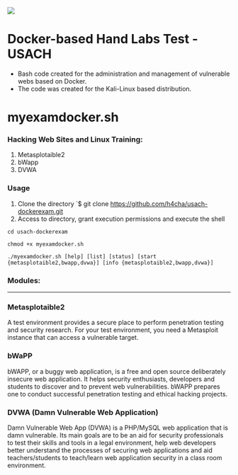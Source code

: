 ![](http://hpserviciotecnico.com/img/hp-servicio-tecnico-logo-1595932817.jpg)

# Docker-based Hand Labs Test - USACH
- Bash code created for the administration and management of vulnerable webs based on Docker.
- The code was created for the Kali-Linux based distribution.

# myexamdocker.sh

### Hacking Web Sites and Linux Training:
1. Metasplotaible2
2. bWapp
3. DVWA

### Usage

1. Clone the directory
`$ git clone https://github.com/h4cha/usach-dockerexam.git
2. Access to directory, grant execution permissions and execute the shell

`cd usach-dockerexam`

`chmod +x myexamdocker.sh`

`./myexamdocker.sh [help] [list] [status] [start {metasplotaible2,bwapp,dvwa}] [info {metasplotaible2,bwapp,dvwa}]`


### Modules:
-------------
### Metasplotaible2
A test environment provides a secure place to perform penetration testing and security research. For your test environment, you need a Metasploit instance that can access a vulnerable target.

### bWaPP
bWAPP, or a buggy web application, is a free and open source deliberately insecure web application.
It helps security enthusiasts, developers and students to discover and to prevent web vulnerabilities.
bWAPP prepares one to conduct successful penetration testing and ethical hacking projects.

### DVWA (Damn Vulnerable Web Application)
Damn Vulnerable Web App (DVWA) is a PHP/MySQL web application that is damn vulnerable. Its main goals are to be an aid for security professionals to test their skills and tools in a legal environment, help web developers better understand the processes of securing web applications and aid teachers/students to teach/learn web application security in a class room environment.
